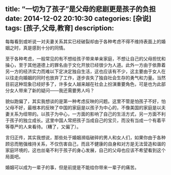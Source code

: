 title: “一切为了孩子”是父母的悲剧更是孩子的负担
date: 2014-12-02 20:10:30
categories: [杂说]
tags: [孩子,父母,教育]
description: 
---
每每看到或听说一对夫妻关系其实已经破裂却由于各种考虑不得不维持表面上的婚姻之时，真是感到十分的同情。

至于各种考虑，一般常见的有不想给孩子带来单亲家庭，不想让自己的父母担忧和操心，至于其他道德上的罪名由于文化开放已经很少为人道。此外一方由于依靠着另一方的经济实力而难以下定决定独自生活，这也应该有不少，这主要由于女人在以往走向婚姻的同时也放弃了工作，逐步丧失了独自社会生存的勇气和力量。当然目前这种现象已经好多了，<!--more-->许多女人越来越在社会上扮演重要角色，可是也为此部分女人带来了新的疑问——我还需要男人吗？

貌似跑偏了，其实我想谈的是第一种考虑反映的问题。这里不管是怕孩子不好，怕父母不好，最根本的反映了中国的家庭是以孩子为中心的，不像美国的家庭是以夫妻关系为纽带的。以孩子为中心，一方面的影响了自己的生活方式，另一方面不利于孩子的独立成长。这里中国人常把孩子当成自己的宝贝，而没有当成一个有着平等尊严的人来看待。（糟了，又偏了）。

言归正传，其实我想说，那些处于婚姻濒临破碎的男人和女人们，如果你由于各种顾忌而勉强维持关系，不仅伤害自己，而且不健康的自身和对方是无法营造和谐的家庭环境的，这也丝毫不利于孩子的身心发展，自己的父母也应该不希望看到这个局面吧。

婚姻可以成为一辈子的事，但是前提是不能给你带来一辈子的痛苦。
